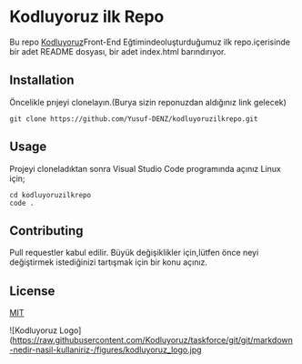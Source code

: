 # Kodluyoruz ilk Repo
Bu repo [Kodluyoruz](https://kodluyoruz.org/tr/kodluyoruz/)Front-End Eğtimindeoluşturduğumuz ilk repo.içerisinde bir adet README dosyası, bir adet index.html barındırıyor.

## Installation
Öncelikle prıjeyi clonelayın.(Burya sizin reponuzdan aldığınız link gelecek)
``` 
git clone https://github.com/Yusuf-DENZ/kodluyoruzilkrepo.git
```
## Usage
Projeyi cloneladıktan sonra Visual Studio Code programında açınız
Linux için;

```
cd kodluyoruzilkrepo
code .

```
## Contributing
Pull requestler kabul edilir. Büyük değişiklikler için,lütfen önce neyi değiştirmek 
istediğinizi tartışmak için bir konu açınız.
## License
[MIT](https://github.com/git/git-scm.com/blob/main/MIT-LICENSE.txt)

![Kodluyoruz Logo](https://raw.githubusercontent.com/Kodluyoruz/taskforce/git/git/markdown-nedir-nasil-kullaniriz-/figures/kodluyoruz_logo.jpg
